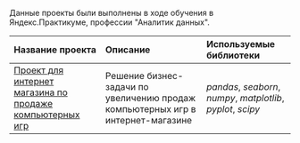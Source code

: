 Данные проекты были выполнены в ходе обучения в Яндекс.Практикуме, профессии "Аналитик данных".

| Название проекта | Описание | Используемые библиотеки | 
| :---------------------- | :---------------------- | :---------------------- |
| [Проект для интернет магазина по продаже компьютерных игр](OnlineGameShop_Project) | Решение бизнес-задачи по увеличению продаж компьютерных игр в интернет-магазине| *pandas*, *seaborn*, *numpy*, *matplotlib*, *pyplot*, *scipy*|


